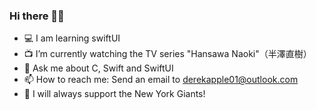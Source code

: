 ### Hi there 👋🏻

* 💻 I am learning swiftUI
* 📺 I’m currently watching the TV series "Hansawa Naoki"（半澤直樹）
* 💬 Ask me about C, Swift and SwiftUI 
* 📫 How to reach me: Send an email to derekapple01@outlook.com
* 🏈 I will always support the New York Giants!

